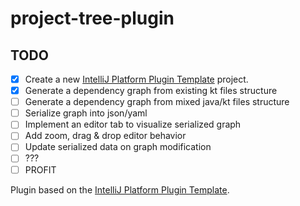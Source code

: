 # project-tree-plugin

## TODO
- [x] Create a new [IntelliJ Platform Plugin Template][template] project.
- [x] Generate a dependency graph from existing kt files structure
- [ ] Generate a dependency graph from mixed java/kt files structure
- [ ] Serialize graph into json/yaml
- [ ] Implement an editor tab to visualize serialized graph
- [ ] Add zoom, drag & drop editor behavior
- [ ] Update serialized data on graph modification
- [ ] ???
- [ ] PROFIT

<!-- Plugin description -->
 
<!-- Plugin description end -->

Plugin based on the [IntelliJ Platform Plugin Template][template].

[template]: https://github.com/JetBrains/intellij-platform-plugin-template

